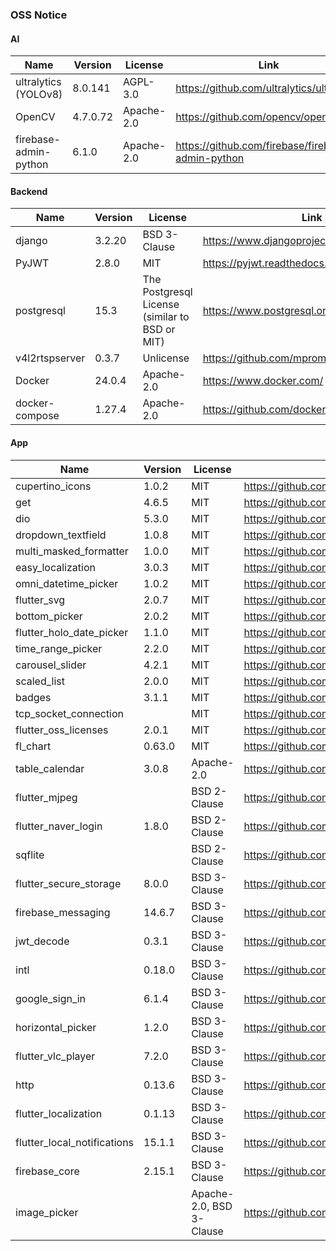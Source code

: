 ### OSS Notice

#### AI

| Name                  | Version  | License    | Link                                              |
| --------------------- | -------- | ---------- | ------------------------------------------------- |
| ultralytics (YOLOv8)  | 8.0.141  | AGPL-3.0   | https://github.com/ultralytics/ultralytics        |
| OpenCV                | 4.7.0.72 | Apache-2.0 | https://github.com/opencv/opencv                  |
| firebase-admin-python | 6.1.0    | Apache-2.0 | https://github.com/firebase/firebase-admin-python |

#### Backend

| Name           | Version | License                                        | Link                                        |
| -------------- | ------- | ---------------------------------------------- | ------------------------------------------- |
| django         | 3.2.20  | BSD 3-Clause                                   | https://www.djangoproject.com/              |
| PyJWT          | 2.8.0   | MIT                                            | https://pyjwt.readthedocs.io/en/stable/     |
| postgresql     | 15.3    | The Postgresql License (similar to BSD or MIT) | https://www.postgresql.org/                 |
| v4l2rtspserver | 0.3.7   | Unlicense                                      | https://github.com/mpromonet/v4l2rtspserver |
| Docker         | 24.0.4  | Apache-2.0                                     | https://www.docker.com/                     |
| docker-compose | 1.27.4  | Apache-2.0                                     | https://github.com/docker/compose/tree/main |

#### App

| Name                        | Version | License                  | Link                                                                                               |
| --------------------------- | ------- | ------------------------ | -------------------------------------------------------------------------------------------------- |
| cupertino_icons             | 1.0.2   | MIT                      | https://github.com/flutter/packages/tree/main/third_party/packages/cupertino_icons                 |
| get                         | 4.6.5   | MIT                      | https://github.com/jonataslaw/getx                                                                 |
| dio                         | 5.3.0   | MIT                      | https://github.com/cfug/dio/tree/main/dio                                                          |
| dropdown_textfield          | 1.0.8   | MIT                      | https://github.com/srtraj/dropdown_textfield                                                       |
| multi_masked_formatter      | 1.0.0   | MIT                      | https://github.com/acadia3000/multi_masked_formatter                                               |
| easy_localization           | 3.0.3   | MIT                      | https://github.com/aissat/easy_localization                                                        |
| omni_datetime_picker        | 1.0.2   | MIT                      | https://github.com/alanchan-dev/OmniDateTimePicker                                                 |
| flutter_svg                 | 2.0.7   | MIT                      | https://github.com/dnfield/flutter_svg/tree/master/packages/flutter_svg                            |
| bottom_picker               | 2.0.2   | MIT                      | https://github.com/koukibadr/Bottom-Picker                                                         |
| flutter_holo_date_picker    | 1.1.0   | MIT                      | https://github.com/kfiross/flutter_holo_date_picker                                                |
| time_range_picker           | 2.2.0   | MIT                      | https://github.com/Chris1234567899/flutter_time_range_picker                                       |
| carousel_slider             | 4.2.1   | MIT                      | https://github.com/serenader2014/flutter_carousel_slider                                           |
| scaled_list                 | 2.0.0   | MIT                      | https://github.com/hosain-mohamed/scaled_list                                                      |
| badges                      | 3.1.1   | MIT                      | https://github.com/yako-dev/flutter_badges                                                         |
| tcp_socket_connection       |         | MIT                      | https://github.com/MjPaxter/Tcp_Socket_Connection                                                  |
| flutter_oss_licenses        | 2.0.1   | MIT                      | https://github.com/espresso3389/flutter_oss_licenses                                               |
| fl_chart                    | 0.63.0  | MIT                      | https://github.com/imaNNeo/fl_chart                                                                |
| table_calendar              | 3.0.8   | Apache-2.0               | https://github.com/aleksanderwozniak/table_calendar                                                |
| flutter_mjpeg               |         | BSD 2-Clause             | https://github.com/mylisabox/flutter_mjpeg                                                         |
| flutter_naver_login         | 1.8.0   | BSD 2-Clause             | https://github.com/peonani-jj/flutter_naver_login                                                  |
| sqflite                     |         | BSD 2-Clause             | https://github.com/tekartik/sqflite/tree/master/sqflite                                            |
| flutter_secure_storage      | 8.0.0   | BSD 3-Clause             | https://github.com/mogol/flutter_secure_storage/tree/develop/flutter_secure_storage                |
| firebase_messaging          | 14.6.7  | BSD 3-Clause             | https://github.com/firebase/flutterfire/tree/master/packages/firebase_messaging/firebase_messaging |
| jwt_decode                  | 0.3.1   | BSD 3-Clause             | https://github.com/sidsbrmnn/jwt_decode                                                            |
| intl                        | 0.18.0  | BSD 3-Clause             | https://github.com/dart-lang/i18n/tree/main/pkgs/intl                                              |
| google_sign_in              | 6.1.4   | BSD 3-Clause             | https://github.com/flutter/packages/tree/main/packages/google_sign_in/google_sign_in               |
| horizontal_picker           | 1.2.0   | BSD 3-Clause             | https://github.com/leventkantaroglu/horizontal_picker                                              |
| flutter_vlc_player          | 7.2.0   | BSD 3-Clause             | https://github.com/solid-software/flutter_vlc_player/                                              |
| http                        | 0.13.6  | BSD 3-Clause             | https://github.com/dart-lang/http/tree/master/pkgs/http                                            |
| flutter_localization        | 0.1.13  | BSD 3-Clause             | https://github.com/channdara/flutter_localization                                                  |
| flutter_local_notifications | 15.1.1  | BSD 3-Clause             | https://github.com/MaikuB/flutter_local_notifications/tree/master/flutter_local_notifications      |
| firebase_core               | 2.15.1  | BSD 3-Clause             | https://github.com/firebase/flutterfire/tree/master/packages/firebase_core/firebase_core           |
| image_picker                |         | Apache-2.0, BSD 3-Clause | https://github.com/flutter/packages/tree/main/packages/image_picker/image_picker                   |
